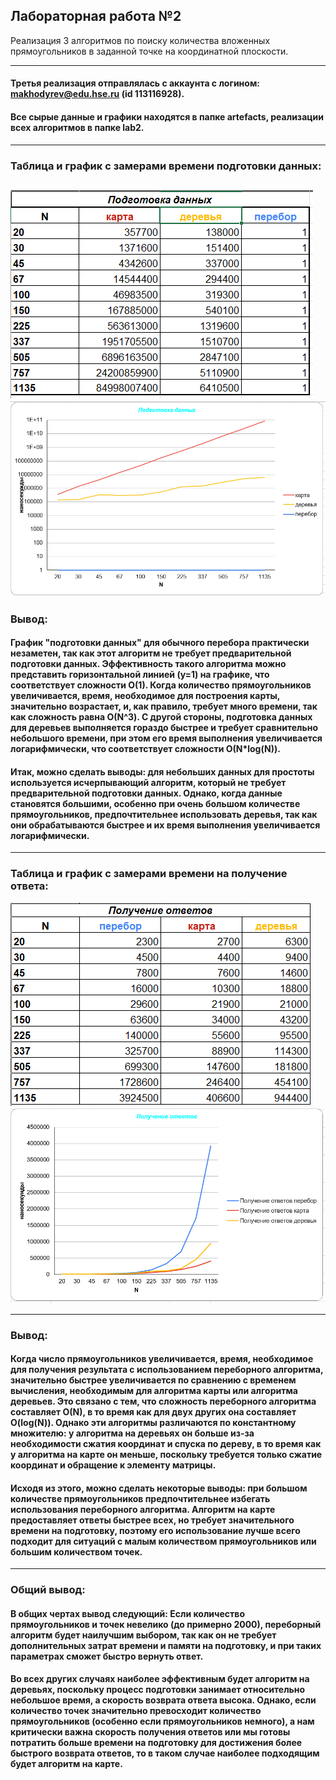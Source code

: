 ## Лабораторная работа №2

Реализация 3 алгоритмов по поиску количества вложенных прямоугольников
в заданной точке на координатной плоскости.

---

#### Третья реализация отправлялась с аккаунта с логином: makhodyrev@edu.hse.ru (id 113116928).
#### Все сырые данные и графики находятся в папке artefacts, реализации всех алгоритмов в папке lab2.
---
### Таблица и график с замерами времени подготовки данных:
![img.png](img/img.png)
![img_2.png](img/img_2.png)
---
### Вывод: 
#### График "подготовки данных" для обычного перебора практически незаметен, так как этот алгоритм не требует предварительной подготовки данных. Эффективность такого алгоритма можно представить горизонтальной линией (y=1) на графике, что соответствует сложности О(1). Когда количество прямоугольников увеличивается, время, необходимое для построения карты, значительно возрастает, и, как правило, требует много времени, так как сложность равна О(N^3). С другой стороны, подготовка данных для деревьев выполняется гораздо быстрее и требует сравнительно небольшого времени, при этом его время выполнения увеличивается логарифмически, что соответствует сложности О(N*log(N)).
#### Итак, можно сделать выводы: для небольших данных для простоты используется исчерпывающий алгоритм, который не требует предварительной подготовки данных. Однако, когда данные становятся большими, особенно при очень большом количестве прямоугольников, предпочтительнее использовать деревья, так как они обрабатываются быстрее и их время выполнения увеличивается логарифмически.
---
### Таблица и график с замерами времени на получение ответа:
![img_3.png](img/img_3.png)
![img_5.png](img/img_5.png)

---
### Вывод: 
#### Когда число прямоугольников увеличивается, время, необходимое для получения результата с использованием переборного алгоритма, значительно быстрее увеличивается по сравнению с временем вычисления, необходимым для алгоритма карты или алгоритма деревьев. Это связано с тем, что сложность переборного алгоритма составляет O(N), в то время как для двух других она составляет O(log(N)). Однако эти алгоритмы различаются по константному множителю: у алгоритма на деревьях он больше из-за необходимости сжатия координат и спуска по дереву, в то время как у алгоритма на карте он меньше, поскольку требуется только сжатие координат и обращение к элементу матрицы.
#### Исходя из этого, можно сделать некоторые выводы: при большом количестве прямоугольников предпочтительнее избегать использования переборного алгоритма. Алгоритм на карте предоставляет ответы быстрее всех, но требует значительного времени на подготовку, поэтому его использование лучше всего подходит для ситуаций с малым количеством прямоугольников или большим количеством точек.

---
### Общий вывод:
#### В общих чертах вывод следующий: Если количество прямоугольников и точек невелико (до примерно 2000), переборный алгоритм будет наилучшим выбором, так как он не требует дополнительных затрат времени и памяти на подготовку, и при таких параметрах сможет быстро вернуть ответ.
#### Во всех других случаях наиболее эффективным будет алгоритм на деревьях, поскольку процесс подготовки занимает относительно небольшое время, а скорость возврата ответа высока. Однако, если количество точек значительно превосходит количество прямоугольников (особенно если прямоугольников немного), а нам критически важна скорость получения ответов или мы готовы потратить больше времени на подготовку для достижения более быстрого возврата ответов, то в таком случае наиболее подходящим будет алгоритм на карте.

